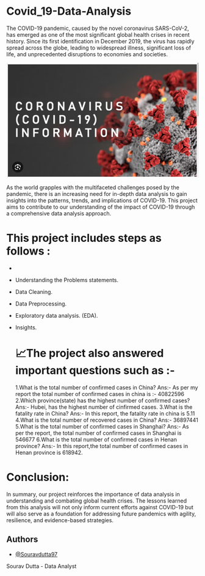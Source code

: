 # Covid_19-Data-Analysis
The COVID-19 pandemic, caused by the novel coronavirus SARS-CoV-2, has emerged as one of the most significant global health crises in recent history. Since its first identification in December 2019, the virus has rapidly spread across the globe, leading to widespread illness, significant loss of life, and unprecedented disruptions to economies and societies.
<p align="center">
  <img width="600" height="300" src="Covid 19 image.png">
</p>
As the world grapples with the multifaceted challenges posed by the pandemic, there is an increasing need for in-depth data analysis to gain insights into the patterns, trends, and implications of COVID-19. This project aims to contribute to our understanding of the impact of COVID-19 through a comprehensive data analysis approach.

# This project includes steps as follows :
-
-	Understanding the Problems statements.
-	Data Cleaning.
-	Data Preprocessing.
-	Exploratory data analysis. (EDA).
- Insights.

  # 📈The project also answered important questions such as :-
  1.What is the total number of confirmed cases in China?
Ans:- As per my report  the total number of confirmed cases in china is :- 40822596
2.Which province(state) has the highest number of confirmed cases?
Ans:- Hubei, has the highest number of cinfirmed cases.
3.What is the fatality rate in China?
Ans:- In this report, the fatality rate in china is 5.11
4.What is the total number of recovered cases in China?
Ans:- 36897441
5.What is the total number of confirmed cases in Shanghai?
Ans:- As per the report, the total number of confirmed cases in Shanghai is 546677
6.What is the total number of confirmed cases in Henan province?
Ans:- In this report,the total number of confirmed cases in Henan province is 618942.

# Conclusion:
In summary, our project reinforces the importance of data analysis in understanding and combating global health crises. The lessons learned from this analysis will not only inform current efforts against COVID-19 but will also serve as a foundation for addressing future pandemics with agility, resilience, and evidence-based strategies.

## Authors

- [@Souravdutta97](https://github.com/Souravdutta97)

Sourav Dutta - Data Analyst
